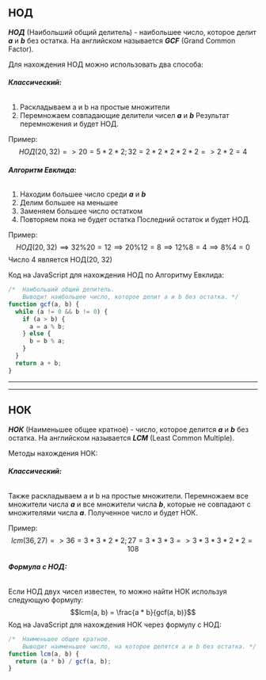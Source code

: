 ## НОД
***НОД*** (Наибольший общий делитель) - наибольшее число, которое делит ***a*** и ***b*** без остатка. На английском называется ***GCF*** (Grand Common Factor).

Для нахождения НОД можно использовать два способа:
###### ***Классический:***
1) Раскладываем a и b на простые множители
2) Перемножаем совпадающие делители чисел ***a*** и ***b***
Результат перемножения и будет НОД.

Пример:
$$НОД(20, 32) => 20 = 5 * 2 * 2; 32 = 2 * 2 * 2 * 2 * 2 => 2 * 2 = 4$$
###### ***Алгоритм Евклида:***
1) Находим большее число среди ***a*** и ***b***
2) Делим большее на меньшее
3) Заменяем большее число остатком
4) Повторяем пока не будет остатка
Последний остаток и будет НОД.

Пример:
$$
НОД(20, 32) \implies32 \% 20 = 12 \implies 20 \% 12 = 8 \implies 12 \% 8 = 4 \implies 8 \% 4 = 0
$$
Число 4 является НОД(20, 32)

Код на JavaScript для нахождения НОД по Алгоритму Евклида:
```JavaScript
/*  Наибольший общий делитель.
    Выводит наибольшее число, которое делит a и b без остатка. */
function gcf(a, b) {
  while (a != 0 && b != 0) {
    if (a > b) {
      a = a % b;
    } else {
      b = b % a;
    }
  }
  return a + b;
}
```

---
---
## НОК
***НОК*** (Наименьшее общее кратное) - число, которое делится ***a*** и ***b*** без остатка. На английском называется ***LCM*** (Least Common Multiple).

Методы нахождения НОК:
###### ***Классический:***
Также раскладываем a и b на простые множители. Перемножаем все множители числа ***a*** и все множители числа ***b***, которые не совпадают с множителями числа ***a***.
Полученное число и будет НОК.

Пример:
$$lcm(36, 27) => 36 = 3 * 3 * 2 * 2; 27 = 3 * 3 * 3 => 3 * 3 * 3 * 2 * 2 = 108$$
###### ***Формула с НОД:***
Если НОД двух чисел известен, то можно найти НОК используя следующую формулу:
 $$lcm(a, b) = \frac{a * b}{gcf(a, b)}$$
Код на JavaScript для нахождения НОК через формулу с НОД:
```JavaScript
/*  Наименьшее общее кратное.
    Выводит наименьшее число, на которое делятся a и b без остатка. */
function lcm(a, b) {
  return (a * b) / gcf(a, b);
}
```
